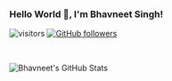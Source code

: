 ### Hello World 👋, I'm Bhavneet Singh!

![visitors](https://visitor-badge.laobi.icu/badge?page_id=singhbhavneet.singhbhavneet)
[![GitHub followers](https://img.shields.io/github/followers/singhbhavneet.svg?style=social&label=Follow)](https://github.com/singhbhavneet?tab=followers)

</br>

![Bhavneet's GitHub Stats](https://github-readme-stats.vercel.app/api?username=singhbhavneet&hide=[%22issues%22,%22contribs%22]&show_icons=true&title_color=fff&icon_color=79ff97&text_color=9f9f9f&bg_color=000b4f)
